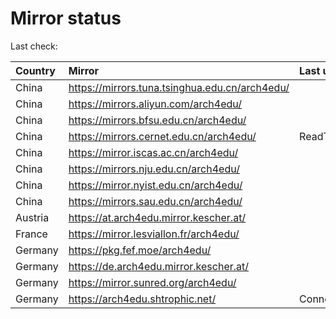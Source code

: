 <script src="./time.js"></script>
# Mirror status
Last check: <script type="text/javascript">localize(1755160538.4819508);</script>

|Country|Mirror|Last update|
|:------|:-----|:----------|
|China|https://mirrors.tuna.tsinghua.edu.cn/arch4edu/|<script type="text/javascript">localize(1755154178);</script>|
|China|https://mirrors.aliyun.com/arch4edu/|<script type="text/javascript">localize(1755154178);</script>|
|China|https://mirrors.bfsu.edu.cn/arch4edu/|<script type="text/javascript">localize(1755110829);</script>|
|China|https://mirrors.cernet.edu.cn/arch4edu/|ReadTimeout|
|China|https://mirror.iscas.ac.cn/arch4edu/|<script type="text/javascript">localize(1755154178);</script>|
|China|https://mirrors.nju.edu.cn/arch4edu/|<script type="text/javascript">localize(1755110829);</script>|
|China|https://mirror.nyist.edu.cn/arch4edu/|<script type="text/javascript">localize(1755110829);</script>|
|China|https://mirrors.sau.edu.cn/arch4edu/|<script type="text/javascript">localize(1755110829);</script>|
|Austria|https://at.arch4edu.mirror.kescher.at/|<script type="text/javascript">localize(1755110829);</script>|
|France|https://mirror.lesviallon.fr/arch4edu/|<script type="text/javascript">localize(1755110829);</script>|
|Germany|https://pkg.fef.moe/arch4edu/|<script type="text/javascript">localize(1755110829);</script>|
|Germany|https://de.arch4edu.mirror.kescher.at/|<script type="text/javascript">localize(1755110829);</script>|
|Germany|https://mirror.sunred.org/arch4edu/|<script type="text/javascript">localize(1755110829);</script>|
|Germany|https://arch4edu.shtrophic.net/|ConnectionError|

<script src="./tablefilter/tablefilter.js"></script>
<script src="./table.js"></script>